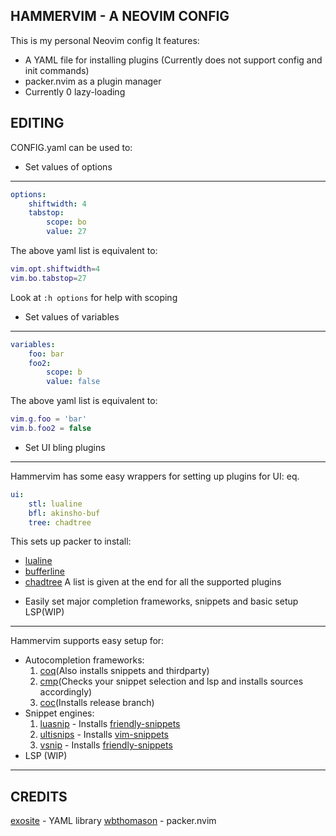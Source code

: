 HAMMERVIM - A NEOVIM CONFIG
---------------------------
This is my personal Neovim config
It features:
* A YAML file for installing plugins (Currently does not support config and init commands)
* packer.nvim as a plugin manager
* Currently 0 lazy-loading

EDITING
-------
CONFIG.yaml can be used to:
* Set values of options
---
```yaml
options:
    shiftwidth: 4
    tabstop:
        scope: bo
        value: 27
```
The above yaml list is equivalent to:
```lua
vim.opt.shiftwidth=4
vim.bo.tabstop=27
```
Look at `:h options` for help with scoping
* Set values of variables
---
```yaml
variables:
    foo: bar
    foo2: 
        scope: b
        value: false
```
The above yaml list is equivalent to:
```lua
vim.g.foo = 'bar'
vim.b.foo2 = false
```
* Set UI bling plugins
---
Hammervim has some easy wrappers for setting up plugins for UI:
eq.
```yaml
ui:
    stl: lualine
    bfl: akinsho-buf
    tree: chadtree
```
This sets up packer to install:
- [lualine](https://github.com/shadmansaleh/lualine.nvim)
- [bufferline](https://github.com/akinsho/bufferline.nvim)
- [chadtree](https://github.com/ms-jpq/chadtree)
A list is given at the end for all the supported plugins
* Easily set major completion frameworks, snippets and basic setup LSP(WIP)
---
Hammervim supports easy setup for:
- Autocompletion frameworks:
    1. [coq](https://github.com/ms-jpq/coq_nvim)(Also installs snippets and thirdparty)
    2. [cmp](https://github.com/hrsh7th/nvim-cmp)(Checks your snippet selection and lsp and installs sources accordingly)
    3. [coc](https://github.com/neoclide/coc.nvim)(Installs release branch)
- Snippet engines:
    1. [luasnip](https://github.com/L3MON4D3/Luasnip) - Installs [friendly-snippets](https://github.com/rafamadriz/friendly-snippets)
    2. [ultisnips](https://github.com/SirVer/ultisnips) - Installs [vim-snippets](https://github.com/honza/vim-snippets)
    3. [vsnip](https://github.com/hrsh7th/vim-vsnip) - Installs [friendly-snippets](https://github.com/rafamadriz/friendly-snippets)
- LSP (WIP)
---

CREDITS
-------
[exosite](https://github.com/exosite) - YAML library
[wbthomason](https://github.com/wbthomason) - packer.nvim
